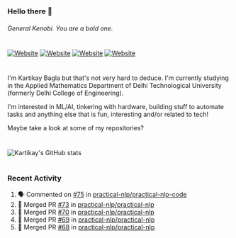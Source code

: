 ### Hello there 👋
###### General Kenobi. You are a bold one.

#
[![Website](https://img.shields.io/website?label=kartikaybagla.com&style=flat-square&url=https%3A%2F%2Fkartikaybagla.com)](https://kartikaybagla.com)
[![Website](https://img.shields.io/website?label=itwasthe.management&style=flat-square&url=https%3A%2F%2Fitwasthe.management)](https://itwasthe.management)
[![Website](https://img.shields.io/website?label=coordinate.bond&style=flat-square&url=https%3A%2F%2Fcoordinate.bond)](https://coordinate.bond)
[![Website](https://img.shields.io/website?label=glugg.in&style=flat-square&url=https%3A%2F%2Fglugg.in)](https://glugg.in)
#

I'm Kartikay Bagla but that's not very hard to deduce. I'm currently studying in the Applied Mathematics Department of Delhi Technological University (formerly Delhi College of Engineering).

I'm interested in ML/AI, tinkering with hardware, building stuff to automate tasks and anything else that is fun, interesting and/or related to tech!

Maybe take a look at some of my repositories?

#
![Kartikay's GitHub stats](https://github-readme-stats.vercel.app/api?username=kartikay-bagla&count_private=true&show_icons=true&theme=radical)
#


### Recent Activity
<!--START_SECTION:activity-->
1. 🗣 Commented on [#75](https://github.com/practical-nlp/practical-nlp-code/issues/75) in [practical-nlp/practical-nlp-code](https://github.com/practical-nlp/practical-nlp-code)
2. 🎉 Merged PR [#73](https://github.com/practical-nlp/practical-nlp/pull/73) in [practical-nlp/practical-nlp](https://github.com/practical-nlp/practical-nlp)
3. 🎉 Merged PR [#70](https://github.com/practical-nlp/practical-nlp/pull/70) in [practical-nlp/practical-nlp](https://github.com/practical-nlp/practical-nlp)
4. 🎉 Merged PR [#69](https://github.com/practical-nlp/practical-nlp/pull/69) in [practical-nlp/practical-nlp](https://github.com/practical-nlp/practical-nlp)
5. 🎉 Merged PR [#68](https://github.com/practical-nlp/practical-nlp/pull/68) in [practical-nlp/practical-nlp](https://github.com/practical-nlp/practical-nlp)
<!--END_SECTION:activity-->